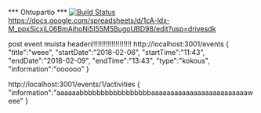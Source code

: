 *** Ohtupartio ***
[![Build Status](https://travis-ci.org/partio-scout/tosu-backend.svg?branch=master)](https://travis-ci.org/partio-scout/tosu-backend)
https://docs.google.com/spreadsheets/d/1cA-ldx-M_ppxSicxjL06BmAjhoNi5I55M5BugoUBD98/edit?usp=drivesdk


post event muista headeri!!!!!!!!!!!!!!!!!!!!
http://localhost:3001/events
{
	"title":"weee",
	"startDate":"2018-02-06",
	"startTime":"11:43",
	"endDate":"2018-02-09",
	"endTime":"13:43",
	"type":"kokous",
	"information":"oooooo"
}

http://localhost:3001/events/1/activities
{
	"information":"aaaaaabbbbbbbbbbbbbbbbbaaaaaaaaaaaaaaaaaaaaaaaaaweee"
}
